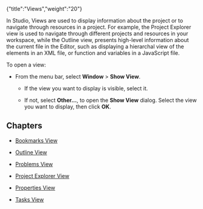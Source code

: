{"title":"Views","weight":"20"}

In Studio, Views are used to display information about the project or to navigate through resources in a project. For example, the Project Explorer view is used to navigate through different projects and resources in your workspace, while the Outline view, presents high-level information about the current file in the Editor, such as displaying a hierarchal view of the elements in an XML file, or function and variables in a JavaScript file.

To open a view:

* From the menu bar, select **Window** > **Show View**.

  * If the view you want to display is visible, select it.

  * If not, select **Other...**, to open the **Show View** dialog. Select the view you want to display, then click **OK**.


## Chapters

* [Bookmarks View](/docs/appc/Axway_Appcelerator_Studio/Axway_Appcelerator_Studio_Guide/Basic_Concepts/Views/Bookmarks_View/)

* [Outline View](/docs/appc/Axway_Appcelerator_Studio/Axway_Appcelerator_Studio_Guide/Basic_Concepts/Views/Outline_View/)

* [Problems View](/docs/appc/Axway_Appcelerator_Studio/Axway_Appcelerator_Studio_Guide/Basic_Concepts/Views/Problems_View/)

* [Project Explorer View](/docs/appc/Axway_Appcelerator_Studio/Axway_Appcelerator_Studio_Guide/Basic_Concepts/Views/Project_Explorer_View/)

* [Properties View](/docs/appc/Axway_Appcelerator_Studio/Axway_Appcelerator_Studio_Guide/Basic_Concepts/Views/Properties_View/)

* [Tasks View](/docs/appc/Axway_Appcelerator_Studio/Axway_Appcelerator_Studio_Guide/Basic_Concepts/Views/Tasks_View/)
